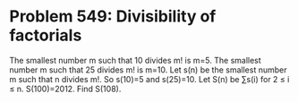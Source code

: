 # Problem 549: Divisibility of factorials
The smallest number m such that 10 divides m! is m=5. The smallest
number m such that 25 divides m! is m=10. Let s(n) be the smallest
number m such that n divides m!. So s(10)=5 and s(25)=10. Let S(n) be
∑s(i) for 2 ≤ i ≤ n. S(100)=2012. Find S(108).
